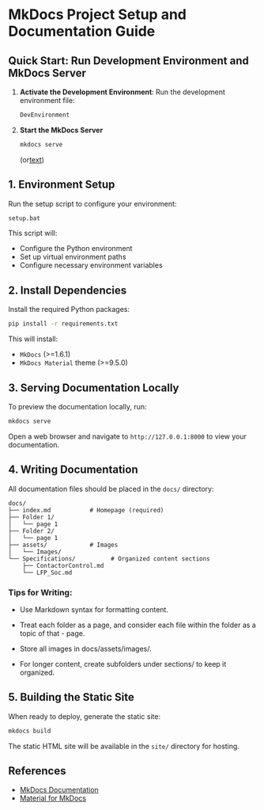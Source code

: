 # MkDocs Project Setup and Documentation Guide

## Quick Start: Run Development Environment and MkDocs Server

1. **Activate the Development Environment**:
   Run the development environment file:
   ```cmd
   DevEnvironment
   ```
2. **Start the MkDocs Server**
    ```cmd
    mkdocs serve
    ```

    (or[text](Specifications))



## 1. Environment Setup

Run the setup script to configure your environment:

```cmd
setup.bat
```

This script will:
- Configure the Python environment
- Set up virtual environment paths
- Configure necessary environment variables

## 2. Install Dependencies

Install the required Python packages:

```cmd
pip install -r requirements.txt
```

This will install:
- `MkDocs` (>=1.6.1)
- `MkDocs Material` theme (>=9.5.0)

## 3. Serving Documentation Locally

To preview the documentation locally, run:

```cmd
mkdocs serve
```

Open a web browser and navigate to `http://127.0.0.1:8000` to view your documentation.

## 4. Writing Documentation

All documentation files should be placed in the `docs/` directory:

```
docs/
├── index.md           # Homepage (required)
├── Folder 1/            
│   └── page 1
├── Folder 2/            
│   └── page 1   
├── assets/            # Images
│   └── Images/
└── Specifications/          # Organized content sections
    ├── ContactorControl.md
    └── LFP_Soc.md
```

### Tips for Writing:
- Use Markdown syntax for formatting content.

- Treat each folder as a page, and consider each file within the folder as a topic of that - page.

- Store all images in docs/assets/images/.

- For longer content, create subfolders under sections/ to keep it organized.


## 5. Building the Static Site

When ready to deploy, generate the static site:

```cmd
mkdocs build
```

The static HTML site will be available in the `site/` directory for hosting.

## References
- [MkDocs Documentation](https://www.mkdocs.org/)
- [Material for MkDocs](https://squidfunk.github.io/mkdocs-material/)
